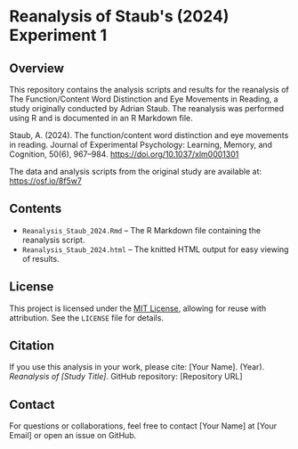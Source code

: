 # Reanalysis of Staub's (2024) Experiment 1

## Overview
This repository contains the analysis scripts and results for the reanalysis of The Function/Content Word Distinction and Eye Movements in Reading, a study originally conducted by Adrian Staub. The reanalysis was performed using R and is documented in an R Markdown file.

Staub, A. (2024). The function/content word distinction and eye movements in reading. Journal of Experimental Psychology: Learning, Memory, and Cognition, 50(6), 967–984. https://doi.org/10.1037/xlm0001301

The data and analysis scripts from the original study are available at: https://osf.io/8f5w7

## Contents
- `Reanalysis_Staub_2024.Rmd` – The R Markdown file containing the reanalysis script.
- `Reanalysis_Staub_2024.html` – The knitted HTML output for easy viewing of results.

## License
This project is licensed under the [MIT License](LICENSE), allowing for reuse with attribution. See the `LICENSE` file for details.

## Citation
If you use this analysis in your work, please cite:
[Your Name]. (Year). *Reanalysis of [Study Title]*. GitHub repository: [Repository URL]

## Contact
For questions or collaborations, feel free to contact [Your Name] at [Your Email] or open an issue on GitHub.
